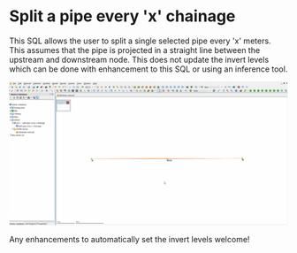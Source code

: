 # Split a pipe every 'x' chainage
This SQL allows the user to split a single selected pipe every 'x' meters. This assumes that the pipe is projected in a straight line between the upstream and downstream node. This does not update the invert levels which can be done with enhancement to this SQL or using an inference tool. 

![](gif001.gif)

Any enhancements to automatically set the invert levels welcome!